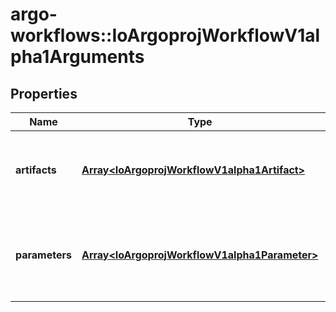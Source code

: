 # argo-workflows::IoArgoprojWorkflowV1alpha1Arguments

## Properties
Name | Type | Description | Notes
------------ | ------------- | ------------- | -------------
**artifacts** | [**Array&lt;IoArgoprojWorkflowV1alpha1Artifact&gt;**](IoArgoprojWorkflowV1alpha1Artifact.md) | Artifacts is the list of artifacts to pass to the template or workflow | [optional] 
**parameters** | [**Array&lt;IoArgoprojWorkflowV1alpha1Parameter&gt;**](IoArgoprojWorkflowV1alpha1Parameter.md) | Parameters is the list of parameters to pass to the template or workflow | [optional] 


